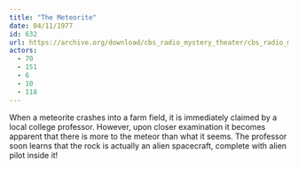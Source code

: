 ```yaml
---
title: "The Meteorite"
date: 04/11/1977
id: 632
url: https://archive.org/download/cbs_radio_mystery_theater/cbs_radio_mystery_theater-0601-0650.zip/cbs_radio_mystery_theater-0601-0650%2Fcbsrmt_0632_the_meteorite.mp3
actors:
  - 70
  - 151
  - 6
  - 10
  - 118
---
```

When a meteorite crashes into a farm field, it is immediately claimed by a local college professor. However, upon closer examination it becomes apparent that there is more to the meteor than what it seems. The professor soon learns that the rock is actually an alien spacecraft, complete with alien pilot inside it!